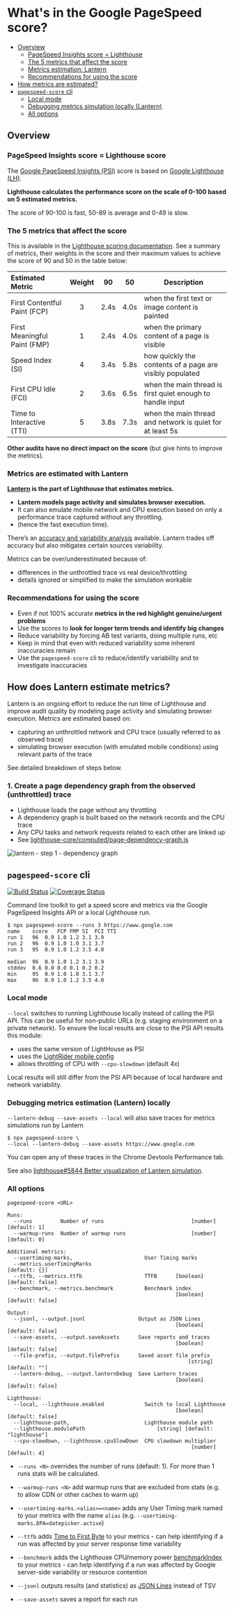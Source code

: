 # What's in the Google PageSpeed score?

- [Overview](#overview)
  * [PageSpeed Insights score = Lighthouse](#pagespeed-insights-score--lighthouse)
  * [The 5 metrics that affect the score](#the-5-metrics-that-affect-the-score)
  * [Metrics estimation: Lantern](#metrics-estimation-lantern)
  * [Recommendations for using the score](#recommendations-for-using-the-score)
- [How metrics are estimated?](#how-metrics-are-estimated)
- [`pagespeed-score` cli](#pagespeed-score-cli)
  * [Local mode](#local-mode)
  * [Debugging metrics simulation locally (Lantern)](#debugging-metrics-simulation-locally-lantern)
  * [All options](#all-options)

## Overview

### PageSpeed Insights score = Lighthouse score

The [Google PageSpeed Insights (PSI)](https://developers.google.com/speed/pagespeed/insights/) score is based on [Google Lighthouse (LH)](https://developers.google.com/web/tools/lighthouse/).

**Lighthouse calculates the performance score on the scale of 0-100 based on 5 estimated metrics.**

The score of 90-100 is fast, 50-89 is average and 0-49 is slow.

### The 5 metrics that affect the score

This is available in the [Lighthouse scoring documentation](https://github.com/GoogleChrome/lighthouse/blob/master/docs/scoring.md). See a summary of metrics, their weights in the score and their maximum values to achieve the score of 90 and 50 in the table below:

| Estimated Metric            | Weight |  90  |  50  | Description |
|:----------------------------|:------:|:----:|:----:|-------------|
| First Contentful Paint (FCP)|    3   | 2.4s | 4.0s | when the first text or image content is painted |
| First Meaningful Paint (FMP)|    1   | 2.4s | 4.0s | when the primary content of a page is visible |
| Speed Index (SI)            |    4   | 3.4s | 5.8s | how quickly the contents of a page are visibly populated |
| First CPU Idle (FCI)        |    2   | 3.6s | 6.5s | when the main thread is first quiet enough to handle input |
| Time to Interactive (TTI)   |    5   | 3.8s | 7.3s | when the main thread and network is quiet for at least 5s |

**Other audits have no direct impact on the score** (but give hints to improve the metrics).

### Metrics are estimated with Lantern

**[Lantern](https://github.com/GoogleChrome/lighthouse/blob/master/docs/lantern.md) is the part of Lighthouse that estimates metrics.**

* **Lantern models page activity and simulates browser execution.** 
* It can also emulate mobile network and CPU execution based on only a performance trace captured without any throttling.
* (hence the fast execution time).

There’s an [accuracy and variability analysis](https://docs.google.com/document/d/1BqtL-nG53rxWOI5RO0pItSRPowZVnYJ_gBEQCJ5EeUE/edit#) available. Lantern trades off accuracy but also mitigates certain sources variability.

Metrics can be over/underestimated because of:
* differences in the unthrottled trace vs real device/throttling
* details ignored or simplified to make the simulation workable

### Recommendations for using the score

* Even if not 100% accurate **metrics in the red highlight genuine/urgent problems**
* Use the scores to **look for longer term trends and identify big changes**
* Reduce variability by forcing AB test variants, doing multiple runs, etc
* Keep in mind that even with reduced variability some inherent inaccuracies remain
* Use the `pagespeed-score` cli to reduce/identify variability and to investigate inaccuracies

## How does Lantern estimate metrics?

Lantern is an ongoing effort to reduce the run time of Lighthouse and improve audit quality by modeling page activity and simulating browser execution. Metrics are estimated based on:

* capturing an unthrottled network and CPU trace (usually referred to as observed trace)
* simulating browser execution (with emulated mobile conditions) using relevant parts of the trace

See detailed breakdown of steps below.

### 1. Create a page dependency graph from the observed (unthrottled) trace 
* Lighthouse loads the page without any throttling
* A dependency graph is built based on the network records and the CPU trace
* Any CPU tasks and network requests related to each other are linked up
* See [lighthouse-core/computed/page-dependency-graph.js](https://github.com/GoogleChrome/lighthouse/blob/master/lighthouse-core/computed/page-dependency-graph.js)

![lantern - step 1 - dependency graph](img/lantern-01-dependency-graph.svg)

## `pagespeed-score` cli

[![Build Status](https://travis-ci.org/csabapalfi/pagespeed-score.svg?branch=master)](https://travis-ci.org/csabapalfi/pagespeed-score/)
[![Coverage Status](https://coveralls.io/repos/github/csabapalfi/pagespeed-score/badge.svg?2)](https://coveralls.io/github/csabapalfi/pagespeed-score)

Command line toolkit to get a speed score and metrics via the Google PageSpeed Insights API or a local Lighthouse run. 

```
$ npx pagespeed-score --runs 3 https://www.google.com
name  	score	FCP	FMP	SI	FCI	TTI
run 1 	96	0.9	1.0	1.2	3.1	3.9
run 2 	96	0.9	1.0	1.0	3.1	3.7
run 3 	95	0.9	1.0	1.2	3.5	4.0

median	96	0.9	1.0	1.2	3.1	3.9
stddev	0.6	0.0	0.0	0.1	0.2	0.2
min   	95	0.9	1.0	1.0	3.1	3.7
max   	96	0.9	1.0	1.2	3.5	4.0
```

### Local mode

`--local` switches to running Lighthouse locally instead of calling the PSI API. This can be useful for non-public URLs (e.g. staging environment on a private network). To ensure the local results are close to the PSI API results this module:

  * uses the same version of LightHouse as PSI
  * uses the [LightRider mobile config](https://github.com/GoogleChrome/lighthouse/blob/master/lighthouse-core/config/lr-mobile-config.js)
  * allows throttling of CPU with `--cpu-slowdown` (default 4x)

Local results will still differ from the PSI API because of local hardware and network variability.

### Debugging metrics estimation (Lantern) locally 

`--lantern-debug --save-assets --local` will also save traces for metrics simulations run by Lantern

```
$ npx pagespeed-score \
--local --lantern-debug --save-assets https://www.google.com
```

You can open any of these traces in the Chrome Devtools Performance tab. 

See also [lighthouse#5844 Better visualization of Lantern simulation](https://github.com/GoogleChrome/lighthouse/issues/5844).


### All options

```
pagespeed-score <URL>

Runs:
  --runs         Number of runs                            [number] [default: 1]
  --warmup-runs  Number of warmup runs                     [number] [default: 0]

Additional metrics:
  --usertiming-marks,                       User Timing marks
  --metrics.userTimingMarks                                        [default: {}]
  --ttfb, --metrics.ttfb                    TTFB      [boolean] [default: false]
  --benchmark, --metrics.benchmark          Benchmark index
                                                      [boolean] [default: false]

Output:
  --jsonl, --output.jsonl                 Output as JSON Lines
                                                      [boolean] [default: false]
  --save-assets, --output.saveAssets      Save reports and traces
                                                      [boolean] [default: false]
  --file-prefix, --output.filePrefix      Saved asset file prefix
                                                          [string] [default: ""]
  --lantern-debug, --output.lanternDebug  Save Lantern traces
                                                      [boolean] [default: false]

Lighthouse:
  --local, --lighthouse.enabled             Switch to local Lighthouse
                                                      [boolean] [default: false]
  --lighthouse-path,                        Lighthouse module path
  --lighthouse.modulePath                       [string] [default: "lighthouse"]
  --cpu-slowdown, --lighthouse.cpuSlowDown  CPU slowdown multiplier
                                                           [number] [default: 4]

```

* `--runs <N>` overrides the number of runs (default: 1). For more than 1 runs stats will be calculated.

* `--warmup-runs <N>` add warmup runs that are excluded from stats (e.g. to allow CDN or other caches to warm up)

* `--usertiming-marks.<alias>=<name>` adds any User Timing mark named to your metrics with the name `alias` (e.g. `--usertiming-marks.DPA=datepicker.active`)

* `--ttfb` adds [Time to First Byte](https://developers.google.com/web/tools/lighthouse/audits/ttfb) to your metrics - can help identifying if a run was affected by your server response time variability

* `--benchmark` adds the Lighthouse CPU/memory power [benchmarkIndex](https://github.com/GoogleChrome/lighthouse/blob/master/lighthouse-core/lib/page-functions.js#L128-L154) to your metrics - can help identifying if a run was affected by Google server-side variability or resource contention

* `--jsonl` outputs results (and statistics) as [JSON Lines](http://jsonlines.org/) instead of TSV

* `--save-assets` saves a report for each run